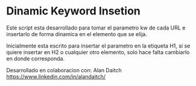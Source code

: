 # Dinamic Keyword Insetion

Este script esta desarrollado para tomar el parametro kw de cada URL e insertarlo de forma dinamica en el elemento que se elija.

Inicialmente esta escrito para insertar el parametro en la etiqueta H1, si se quiere insertar en H2 o cualquier otro elemento, solo hace falta cambiarlo en donde corresponda.

Desarrollado en colaboracion con: 
Alan Daitch 
https://www.linkedin.com/in/alandaitch/
